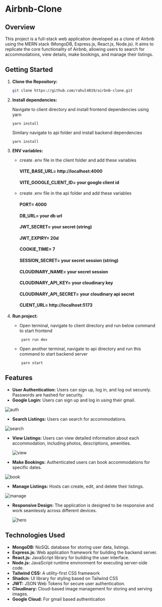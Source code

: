 # Airbnb-Clone

## Overview

This project is a full-stack web application developed as a clone of Airbnb using the MERN stack (MongoDB, Express.js, React.js, Node.js). It aims to replicate the core functionality of Airbnb, allowing users to search for accommodations, view details, make bookings, and manage their listings.

## Getting Started

1. **Clone the Repository:**

   ```bash
   git clone https://github.com/rahul4019/airbnb-clone.git

   ```

2. **Install dependencies:**

   Navigate to client directory and install frontend dependencies using yarn

   ```
   yarn install
   ```

   Similary navigate to api folder and install backend dependencies

   ```
   yarn install
   ```

3. **ENV variables:**

   - create .env file in the client folder and add these variables

     #### VITE_BASE_URL= http://localhost:4000

     #### VITE_GOOGLE_CLIENT_ID= your google client id

   - create .env file in the api folder and add these variables

     #### PORT= 4000

     #### DB_URL= your db url

     #### JWT_SECRET= your secret (string)

     #### JWT_EXPIRY= 20d

     #### COOKIE_TIME= 7

     #### SESSION_SECRET= your secret session (string)

     #### CLOUDINARY_NAME= your secret session

     #### CLOUDINARY_API_KEY= your cloudinary key

     #### CLOUDINARY_API_SECRET= your cloudinary api secret

     #### CLIENT_URL= http://localhost:5173

4. **Run project:**
   - Open terminal, navigate to client directory and run below command to start frontend
   ```
       yarn run dev
   ```
   - Open another terminal, navigate to api directory and run this command to start backend server
   ```
       yarn start
   ```

## Features

- **User Authentication:** Users can sign up, log in, and log out securely. Passwords are hashed for security.
- **Google Login:** Users can sign up and log in using their gmail.
  
![auth](https://github.com/user-attachments/assets/83a2b930-2af3-4ccd-a20c-65410b96cfc1)

- **Search Listings:** Users can search for accommodations.

 ![search](https://github.com/user-attachments/assets/e43d395b-7659-4531-b3f1-b9f3719fee3c)


- **View Listings:** Users can view detailed information about each accommodation, including photos, descriptions, amenities.

  ![view](https://github.com/user-attachments/assets/6b7e91f3-243e-4182-858e-c094dcf9ccc2)


- **Make Bookings:** Authenticated users can book accommodations for specific dates.

 ![book](https://github.com/user-attachments/assets/5266e495-0f92-40b4-bbe7-168f388133f2)


- **Manage Listings:** Hosts can create, edit, and delete their listings.

 ![manage](https://github.com/user-attachments/assets/0eed6307-1673-489e-9b3c-5b44282c5b14)


- **Responsive Design:** The application is designed to be responsive and work seamlessly across different devices.

  ![hero](https://github.com/user-attachments/assets/5bfa5053-e841-48f3-8f46-2ae3e886c4ce)


## Technologies Used

- **MongoDB:** NoSQL database for storing user data, listings.
- **Express.js:** Web application framework for building the backend server.
- **React.js:** JavaScript library for building the user interface.
- **Node.js:** JavaScript runtime environment for executing server-side code.
- **Tailwind CSS:** A utility-first CSS framework
- **Shadcn:** UI library for styling based on Tailwind CSS
- **JWT:** JSON Web Tokens for secure user authentication.
- **Cloudinary:** Cloud-based image management for storing and serving images.
- **Google Cloud:** For gmail based authentication
